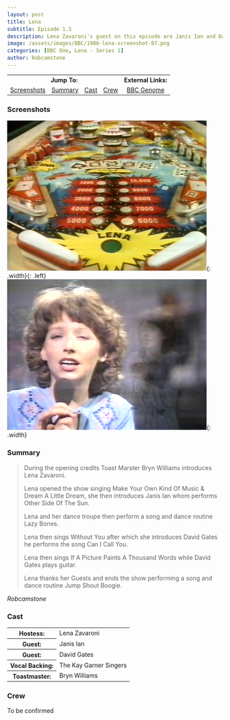 ```yaml
---
layout: post
title: Lena
subtitle: Episode 1.5
description: Lena Zavaroni's guest on this episode are Janis Ian and David Gates.
image: /assets/images/BBC/1980-lena-screenshot-07.png
categories: [BBC One, Lena - Series 1]
author: Robcamstone
---
```


<table>
<tr align="center">
<th colspan="4">Jump To:</th>
<th>External Links:</th>
</tr>

<tr align="center">
<td><a href="#screenshots">Screenshots</a></td>
<td><a href="#summary">Summary</a></td>
<td><a href="#cast">Cast</a></td>
<td><a href="#crew">Crew</a></td>
<td><a href="https://genome.ch.bbc.co.uk/schedules/bbcone/london/1980-05-21#at-20.30">BBC Genome</a></td>
</tr>
</table>

### Screenshots
![](/assets/images/BBC/1980-lena-screenshot-01.png){: .width}{: .left}
![](/assets/images/BBC/1980-lena-screenshot-07.png){: .width}

### Summary
> During the opening credits Toast Marster Bryn Williams introduces Lena Zavaroni.
>
> Lena opened the show singing Make Your Own Kind Of Music &amp; Dream A Little Dream, she then introduces Janis Ian whom performs Other Side Of The Sun.
>
> Lena and her dance troupe then perform a song and dance routine Lazy Bones.
>
> Lena then sings Without You after which she introduces David Gates he performs the song Can I Call You.
>
> Lena then sings If A Picture Paints A Thousand Words while David Gates plays guitar.
>
> Lena thanks her Guests and ends the show performing a song and dance routine Jump Shout Boogie.

<cite>Robcamstone</cite>

### Cast
<table>
<tr><th>Hostess:</th><td>Lena Zavaroni</td></tr>
<tr><th>Guest:</th><td>Janis Ian</td></tr>
<tr><th>Guest:</th><td>David Gates</td></tr>
<tr><th>Vocal Backing:</th><td>The Kay Garner Singers</td></tr>
<tr><th>Toastmaster:</th><td>Bryn Williams</td></tr>
</table>

### Crew
 To be confirmed

<!-- <table>
<tr><th>Musical Director:</th><td>Arthur GrennSlade</td></tr>

<tr><th>Choreography:</th><td>Ludovico Romano</td></tr>

<tr><th>Musical Arrangements:</th><td>John Colemen, Arthur GrennSlade, Alan Roper</td></tr>

<tr><th>script:</th><td>Neil Shand</td></tr>

<tr><th>Make Up:</th><td>Caroline Noble</td></tr>

<tr><th>Costume:</th><td>Lynda Woodfield</td></tr>

<tr><th>Film Cameraman:</th><td>Chris Sadler</td></tr>

<tr><th>Film Editor:</th><td>Vic Vine</td></tr>

<tr><th>Technical Manager:</th><td>Lance Wood</td></tr>

<tr><th>Senior Cameraman:</th><td>Ron Green</td></tr>

<tr><th>Visual Mixer:</th><td>Heather Gilder</td></tr>

<tr><th>V.T. Editor:</th><td>John Sillitto</td></tr>

<tr><th>Production Assistant:</th><td>Geoff Milles</td></tr>

<tr><th>Sound:</th><td>Hugh Baker</td></tr>

<tr><th>Lighting:</th><td>Dickie Higham</td></tr>

<tr><th>Design:</th><td>Kenneth Sharp, Paul Trerise</td></tr>

<tr><th>Production:</th><td>Stewart Morris</td></tr>
</table> -->

<style>
.width {width:49.32%; height:auto;}
</style>

